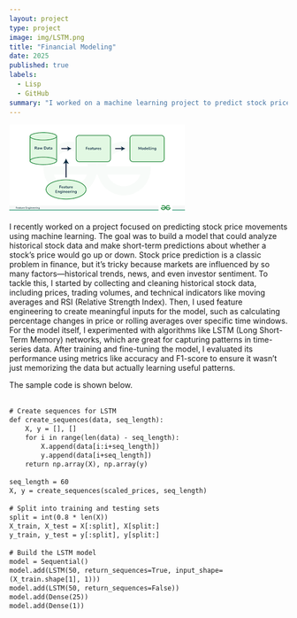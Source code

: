 ```yaml
---
layout: project
type: project
image: img/LSTM.png
title: "Financial Modeling"
date: 2025
published: true
labels:
  - Lisp
  - GitHub
summary: "I worked on a machine learning project to predict stock price movements by analyzing historical data and technical indicators, using LSTM networks to capture time-series patterns and evaluating the model's performance to ensure it learned meaningful trends."
---
```


<img class="img-fluid" src="../img/FE.png">

I recently worked on a project focused on predicting stock price movements using machine learning. The goal was to build a model that could analyze historical stock data and make short-term predictions about whether a stock’s price would go up or down. Stock price prediction is a classic problem in finance, but it’s tricky because markets are influenced by so many factors—historical trends, news, and even investor sentiment. To tackle this, I started by collecting and cleaning historical stock data, including prices, trading volumes, and technical indicators like moving averages and RSI (Relative Strength Index). Then, I used feature engineering to create meaningful inputs for the model, such as calculating percentage changes in price or rolling averages over specific time windows. For the model itself, I experimented with algorithms like LSTM (Long Short-Term Memory) networks, which are great for capturing patterns in time-series data. After training and fine-tuning the model, I evaluated its performance using metrics like accuracy and F1-score to ensure it wasn’t just memorizing the data but actually learning useful patterns.

The sample code is shown below.

```

# Create sequences for LSTM
def create_sequences(data, seq_length):
    X, y = [], []
    for i in range(len(data) - seq_length):
        X.append(data[i:i+seq_length])
        y.append(data[i+seq_length])
    return np.array(X), np.array(y)

seq_length = 60
X, y = create_sequences(scaled_prices, seq_length)

# Split into training and testing sets
split = int(0.8 * len(X))
X_train, X_test = X[:split], X[split:]
y_train, y_test = y[:split], y[split:]

# Build the LSTM model
model = Sequential()
model.add(LSTM(50, return_sequences=True, input_shape=(X_train.shape[1], 1)))
model.add(LSTM(50, return_sequences=False))
model.add(Dense(25))
model.add(Dense(1))
```
